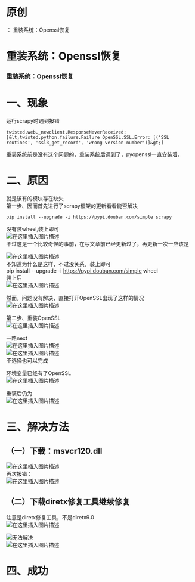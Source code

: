 # 原创

： 重装系统：Openssl恢复

# 重装系统：Openssl恢复

### 重装系统：Openssl恢复

# 一、现象

运行scrapy时遇到报错

```
twisted.web._newclient.ResponseNeverReceived: [&lt;twisted.python.failure.Failure OpenSSL.SSL.Error: [('SSL routines', 'ssl3_get_record', 'wrong version number')]&gt;]

```

重装系统前是没有这个问题的，重装系统后遇到了，pyopenssl一直安装着，

# 二、原因

就是该有的模块存在缺失<br/> 第一步、因而首先进行了scrapy框架的更新看看能否解决

```
pip install --upgrade -i https://pypi.douban.com/simple scrapy

```

没有装wheel,装上即可<br/> <img alt="在这里插入图片描述" src="https://img-blog.csdnimg.cn/20200511141249767.png?x-oss-process=image/watermark,type_ZmFuZ3poZW5naGVpdGk,shadow_10,text_aHR0cHM6Ly9ibG9nLmNzZG4ubmV0L3B5dGhvbl9fcmVwb3J0ZWQ=,size_16,color_FFFFFF,t_70"/><br/>
不过这是一个比较奇怪的事前，在写文章前已经更新过了，再更新一次一应该是

<img alt="在这里插入图片描述" src="https://img-blog.csdnimg.cn/20200511141408186.png?x-oss-process=image/watermark,type_ZmFuZ3poZW5naGVpdGk,shadow_10,text_aHR0cHM6Ly9ibG9nLmNzZG4ubmV0L3B5dGhvbl9fcmVwb3J0ZWQ=,size_16,color_FFFFFF,t_70"/><br/>
不知道为什么是这样，不过没关系，装上即可<br/> pip install --upgrade -i https://pypi.douban.com/simple wheel<br/>
装上后<br/> <img alt="在这里插入图片描述" src="https://img-blog.csdnimg.cn/20200511141440436.png?x-oss-process=image/watermark,type_ZmFuZ3poZW5naGVpdGk,shadow_10,text_aHR0cHM6Ly9ibG9nLmNzZG4ubmV0L3B5dGhvbl9fcmVwb3J0ZWQ=,size_16,color_FFFFFF,t_70"/>

然而，问题没有解决，直接打开OpenSSL出现了这样的情况<br/> <img alt="在这里插入图片描述" src="https://img-blog.csdnimg.cn/20200511140459339.png?x-oss-process=image/watermark,type_ZmFuZ3poZW5naGVpdGk,shadow_10,text_aHR0cHM6Ly9ibG9nLmNzZG4ubmV0L3B5dGhvbl9fcmVwb3J0ZWQ=,size_16,color_FFFFFF,t_70"/>

第二步、重装OpenSSL<br/> <img alt="在这里插入图片描述" src="https://img-blog.csdnimg.cn/20200511141536367.png?x-oss-process=image/watermark,type_ZmFuZ3poZW5naGVpdGk,shadow_10,text_aHR0cHM6Ly9ibG9nLmNzZG4ubmV0L3B5dGhvbl9fcmVwb3J0ZWQ=,size_16,color_FFFFFF,t_70"/>

一路next<br/> <img alt="在这里插入图片描述" src="https://img-blog.csdnimg.cn/20200511141625665.png?x-oss-process=image/watermark,type_ZmFuZ3poZW5naGVpdGk,shadow_10,text_aHR0cHM6Ly9ibG9nLmNzZG4ubmV0L3B5dGhvbl9fcmVwb3J0ZWQ=,size_16,color_FFFFFF,t_70"/><br/> <img alt="在这里插入图片描述" src="https://img-blog.csdnimg.cn/20200511141638572.png?x-oss-process=image/watermark,type_ZmFuZ3poZW5naGVpdGk,shadow_10,text_aHR0cHM6Ly9ibG9nLmNzZG4ubmV0L3B5dGhvbl9fcmVwb3J0ZWQ=,size_16,color_FFFFFF,t_70"/><br/>
不选择也可以完成

环境变量已经有了OpenSSL<br/> <img alt="在这里插入图片描述" src="https://img-blog.csdnimg.cn/20200511141824565.png"/>

重装后仍为<br/> <img alt="在这里插入图片描述" src="https://img-blog.csdnimg.cn/20200511142548283.png?x-oss-process=image/watermark,type_ZmFuZ3poZW5naGVpdGk,shadow_10,text_aHR0cHM6Ly9ibG9nLmNzZG4ubmV0L3B5dGhvbl9fcmVwb3J0ZWQ=,size_16,color_FFFFFF,t_70"/>

# 三、解决方法

## （一）下载：msvcr120.dll

<img alt="在这里插入图片描述" src="https://img-blog.csdnimg.cn/20200511142629825.png?x-oss-process=image/watermark,type_ZmFuZ3poZW5naGVpdGk,shadow_10,text_aHR0cHM6Ly9ibG9nLmNzZG4ubmV0L3B5dGhvbl9fcmVwb3J0ZWQ=,size_16,color_FFFFFF,t_70"/><br/>
再次报错：<br/> <img alt="在这里插入图片描述" src="https://img-blog.csdnimg.cn/20200511142716637.png?x-oss-process=image/watermark,type_ZmFuZ3poZW5naGVpdGk,shadow_10,text_aHR0cHM6Ly9ibG9nLmNzZG4ubmV0L3B5dGhvbl9fcmVwb3J0ZWQ=,size_16,color_FFFFFF,t_70"/>

## （二）下载diretx修复工具继续修复

注意是diretx修复工具，不是diretx9.0<br/> <img alt="在这里插入图片描述" src="https://img-blog.csdnimg.cn/20200511143946308.png?x-oss-process=image/watermark,type_ZmFuZ3poZW5naGVpdGk,shadow_10,text_aHR0cHM6Ly9ibG9nLmNzZG4ubmV0L3B5dGhvbl9fcmVwb3J0ZWQ=,size_16,color_FFFFFF,t_70"/>

<img alt="无法解决" src="https://img-blog.csdnimg.cn/20200511144152679.png?x-oss-process=image/watermark,type_ZmFuZ3poZW5naGVpdGk,shadow_10,text_aHR0cHM6Ly9ibG9nLmNzZG4ubmV0L3B5dGhvbl9fcmVwb3J0ZWQ=,size_16,color_FFFFFF,t_70"/><br/> <img alt="在这里插入图片描述" src="https://img-blog.csdnimg.cn/20200511144227762.png?x-oss-process=image/watermark,type_ZmFuZ3poZW5naGVpdGk,shadow_10,text_aHR0cHM6Ly9ibG9nLmNzZG4ubmV0L3B5dGhvbl9fcmVwb3J0ZWQ=,size_16,color_FFFFFF,t_70"/>

# 四、成功
